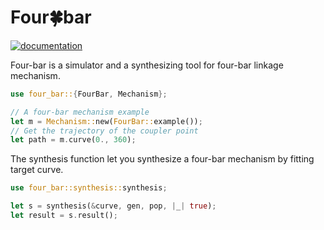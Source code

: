# Four🍀bar

[![documentation](https://docs.rs/four-bar/badge.svg)](https://docs.rs/four-bar)

Four-bar is a simulator and a synthesizing tool for four-bar linkage mechanism.

```rust
use four_bar::{FourBar, Mechanism};

// A four-bar mechanism example
let m = Mechanism::new(FourBar::example());
// Get the trajectory of the coupler point
let path = m.curve(0., 360);
```

The synthesis function let you synthesize a four-bar mechanism by fitting target curve.

```rust
use four_bar::synthesis::synthesis;

let s = synthesis(&curve, gen, pop, |_| true);
let result = s.result();
```
